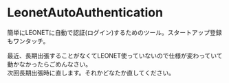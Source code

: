 # LeonetAutoAuthentication
簡単にLEONETに自動で認証(ログイン)するためのツール。スタートアップ登録もワンタッチ。

最近、長期出張することがなくてLEONET使っていないので仕様が変わっていて動かなかったらごめんなさい。  
次回長期出張時に直します。それかどなたか直してください。
